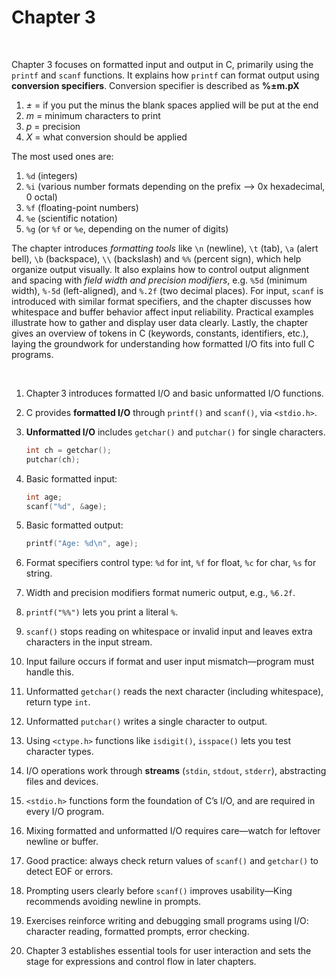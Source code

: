 # Chapter 3

<br>

Chapter 3 focuses on formatted input and output in C, primarily using the `printf` and `scanf` functions.
It explains how `printf` can format output using **conversion specifiers**.
Conversion specifier is described as **%±m.pX**
1. *±* = if you put the minus the blank spaces applied will be put at the end
2. *m* = minimum characters to print
3. *p* = precision
4. *X* = what conversion should be applied

The most used ones are:
1. `%d` (integers)
2. `%i` (various number formats depending on the prefix --> 0x hexadecimal, 0 octal)
4. `%f` (floating-point numbers)
5. `%e` (scientific notation)
6. `%g` (or `%f` or `%e`, depending on the numer of digits)

The chapter introduces *formatting tools* like `\n` (newline), `\t` (tab), `\a` (alert bell), `\b` (backspace), `\\` (backslash) and `%%` (percent sign), which help organize output visually. It also explains how to control output alignment and spacing with *field width and precision modifiers*, e.g. `%5d` (minimum width), `%-5d` (left-aligned), and `%.2f` (two decimal places). For input, `scanf` is introduced with similar format specifiers, and the chapter discusses how whitespace and buffer behavior affect input reliability. Practical examples illustrate how to gather and display user data clearly. Lastly, the chapter gives an overview of tokens in C (keywords, constants, identifiers, etc.), laying the groundwork for understanding how formatted I/O fits into full C programs.

<br>

1. Chapter 3 introduces formatted I/O and basic unformatted I/O functions.
2. C provides **formatted I/O** through `printf()` and `scanf()`, via `<stdio.h>`.&#x20;
3. **Unformatted I/O** includes `getchar()` and `putchar()` for single characters.

   ```c
   int ch = getchar();
   putchar(ch);
   ```
4. Basic formatted input:

   ```c
   int age;
   scanf("%d", &age);
   ```
5. Basic formatted output:

   ```c
   printf("Age: %d\n", age);
   ```
6. Format specifiers control type: `%d` for int, `%f` for float, `%c` for char, `%s` for string.
7. Width and precision modifiers format numeric output, e.g., `%6.2f`.
8. `printf("%%")` lets you print a literal `%`.
9. `scanf()` stops reading on whitespace or invalid input and leaves extra characters in the input stream.
10. Input failure occurs if format and user input mismatch—program must handle this.
11. Unformatted `getchar()` reads the next character (including whitespace), return type `int`.
12. Unformatted `putchar()` writes a single character to output.
13. Using `<ctype.h>` functions like `isdigit()`, `isspace()` lets you test character types.
14. I/O operations work through **streams** (`stdin`, `stdout`, `stderr`), abstracting files and devices.
15. `<stdio.h>` functions form the foundation of C’s I/O, and are required in every I/O program.
16. Mixing formatted and unformatted I/O requires care—watch for leftover newline or buffer.
17. Good practice: always check return values of `scanf()` and `getchar()` to detect EOF or errors.
18. Prompting users clearly before `scanf()` improves usability—King recommends avoiding newline in prompts.
19. Exercises reinforce writing and debugging small programs using I/O: character reading, formatted prompts, error checking.
20. Chapter 3 establishes essential tools for user interaction and sets the stage for expressions and control flow in later chapters.
